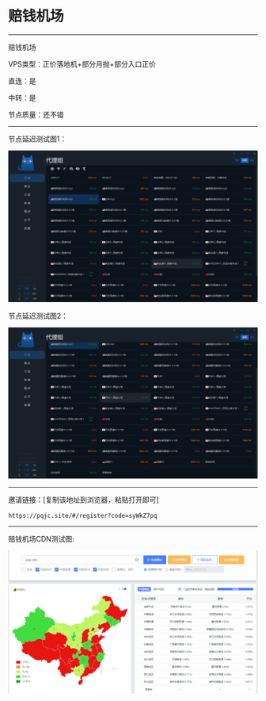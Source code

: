 # 赔钱机场

-------------------------

赔钱机场

VPS类型：正价落地机+部分月抛+部分入口正价

直连：是

中转：是

节点质量：还不错

-------------------------

节点延迟测试图1：

![image](https://github.com/kexue-aihao/Airport-Shopping-Guide/blob/master/Picture/%E8%B5%94%E9%92%B1%E6%9C%BA%E5%9C%BA/%E8%B5%94%E9%92%B1%E6%9C%BA%E5%9C%BA%E8%8A%82%E7%82%B9%E5%BB%B6%E8%BF%9F%E6%B5%8B%E8%AF%95%E5%9B%BE1.png?raw=true)

节点延迟测试图2：

![image](https://github.com/kexue-aihao/Airport-Shopping-Guide/blob/master/Picture/%E8%B5%94%E9%92%B1%E6%9C%BA%E5%9C%BA/%E8%B5%94%E9%92%B1%E6%9C%BA%E5%9C%BA%E8%8A%82%E7%82%B9%E5%BB%B6%E8%BF%9F%E6%B5%8B%E9%80%9F%E5%9B%BE2.png?raw=true)

-------------------------

邀请链接：[复制该地址到浏览器，粘贴打开即可]

    https://pqjc.site/#/register?code=syWkZ7pq

-------------------------

赔钱机场CDN测试图:

![image](https://github.com/kexue-aihao/Airport-Shopping-Guide/blob/master/Picture/%E8%B5%94%E9%92%B1%E6%9C%BA%E5%9C%BA/%E8%B5%94%E9%92%B1%E6%9C%BA%E5%9C%BACDN%E5%9F%9F%E5%90%8D%E6%A3%80%E6%B5%8B.png?raw=true)
